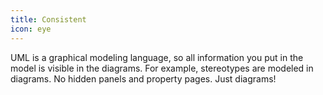 ```yaml
---
title: Consistent
icon: eye
---
```


UML is a graphical modeling language, so all information you put in the model
is visible in the diagrams. For example, stereotypes are modeled in diagrams.
No hidden panels and property pages. Just diagrams!